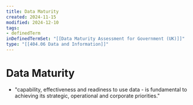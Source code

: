 ```yaml
---
title: Data Maturity
created: 2024-11-15
modified: 2024-12-10
tags:
- definedTerm
inDefinedTermSet: "[[Data Maturity Assessment for Government (UK)]]"
type: "[[404.06 Data and Information]]"
---
```

# Data Maturity
- "capability, effectiveness and readiness to use data - is fundamental to achieving its strategic, operational and corporate priorities."
